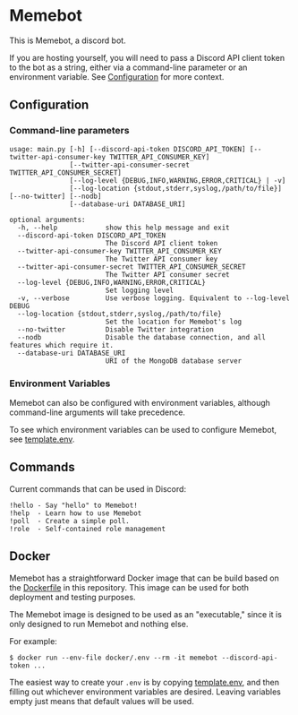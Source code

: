 # Memebot 

This is Memebot, a discord bot.

If you are hosting yourself, you will need to pass a Discord API client token to the bot
as a string, either via a command-line parameter or an environment variable. 
See [Configuration](#configuration) for more context.

## Configuration

### Command-line parameters

```
usage: main.py [-h] [--discord-api-token DISCORD_API_TOKEN] [--twitter-api-consumer-key TWITTER_API_CONSUMER_KEY]
               [--twitter-api-consumer-secret TWITTER_API_CONSUMER_SECRET]
               [--log-level {DEBUG,INFO,WARNING,ERROR,CRITICAL} | -v]
               [--log-location {stdout,stderr,syslog,/path/to/file}] [--no-twitter] [--nodb]
               [--database-uri DATABASE_URI]

optional arguments:
  -h, --help            show this help message and exit
  --discord-api-token DISCORD_API_TOKEN
                        The Discord API client token
  --twitter-api-consumer-key TWITTER_API_CONSUMER_KEY
                        The Twitter API consumer key
  --twitter-api-consumer-secret TWITTER_API_CONSUMER_SECRET
                        The Twitter API consumer secret
  --log-level {DEBUG,INFO,WARNING,ERROR,CRITICAL}
                        Set logging level
  -v, --verbose         Use verbose logging. Equivalent to --log-level DEBUG
  --log-location {stdout,stderr,syslog,/path/to/file}
                        Set the location for Memebot's log
  --no-twitter          Disable Twitter integration
  --nodb                Disable the database connection, and all features which require it.
  --database-uri DATABASE_URI
                        URI of the MongoDB database server
```

### Environment Variables
Memebot can also be configured with environment variables, although command-line arguments
will take precedence.

To see which environment variables can be used to configure Memebot, see [template.env](./docker/template.env).

## Commands

Current commands that can be used in Discord:

    !hello - Say "hello" to Memebot!
    !help  - Learn how to use Memebot
    !poll  - Create a simple poll.
    !role  - Self-contained role management

## Docker
Memebot has a straightforward Docker image that can be build based on the [Dockerfile](./docker/Dockerfile) in this 
repository. This image can be used for both deployment and testing purposes.

The Memebot image is designed to be used as an "executable," since it is only designed to
run Memebot and nothing else. 

For example:
```shell
$ docker run --env-file docker/.env --rm -it memebot --discord-api-token ...
```

The easiest way to create your `.env` is by copying [template.env](./docker/template.env), 
and then filling out whichever environment variables are desired. 
Leaving variables empty just means that default values will be used.
